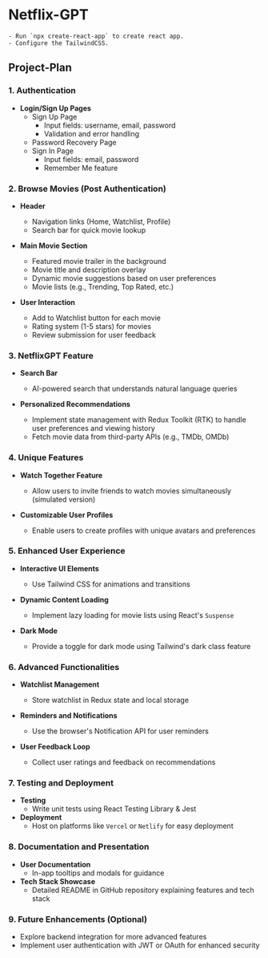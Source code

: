 # Netflix-GPT

    - Run `npx create-react-app` to create react app.
    - Configure the TailwindCSS.

## Project-Plan

### 1. Authentication

- **Login/Sign Up Pages**
  - Sign Up Page
    - Input fields: username, email, password
    - Validation and error handling
  - Password Recovery Page
  - Sign In Page
    - Input fields: email, password
    - Remember Me feature

### 2. Browse Movies (Post Authentication)

- **Header**
  - Navigation links (Home, Watchlist, Profile)
  - Search bar for quick movie lookup
  
- **Main Movie Section**
  - Featured movie trailer in the background
  - Movie title and description overlay
  - Dynamic movie suggestions based on user preferences
  - Movie lists (e.g., Trending, Top Rated, etc.)

- **User Interaction**
  - Add to Watchlist button for each movie
  - Rating system (1-5 stars) for movies
  - Review submission for user feedback

### 3. NetflixGPT Feature

- **Search Bar**
  - AI-powered search that understands natural language queries

- **Personalized Recommendations**
  - Implement state management with Redux Toolkit (RTK) to handle user preferences and viewing history
  - Fetch movie data from third-party APIs (e.g., TMDb, OMDb)

### 4. Unique Features

- **Watch Together Feature**
  - Allow users to invite friends to watch movies simultaneously (simulated version)

- **Customizable User Profiles**
  - Enable users to create profiles with unique avatars and preferences

### 5. Enhanced User Experience

- **Interactive UI Elements**
  - Use Tailwind CSS for animations and transitions

- **Dynamic Content Loading**
  - Implement lazy loading for movie lists using React's `Suspense`

- **Dark Mode**
  - Provide a toggle for dark mode using Tailwind's dark class feature

### 6. Advanced Functionalities

- **Watchlist Management**
  - Store watchlist in Redux state and local storage

- **Reminders and Notifications**
  - Use the browser's Notification API for user reminders

- **User Feedback Loop**
  - Collect user ratings and feedback on recommendations

### 7. Testing and Deployment

- **Testing**
  - Write unit tests using React Testing Library & Jest
- **Deployment**
  - Host on platforms like `Vercel` or `Netlify` for easy deployment

### 8. Documentation and Presentation

- **User Documentation**
  - In-app tooltips and modals for guidance
- **Tech Stack Showcase**
  - Detailed README in GitHub repository explaining features and tech stack

### 9. Future Enhancements (Optional)

- Explore backend integration for more advanced features
- Implement user authentication with JWT or OAuth for enhanced security
